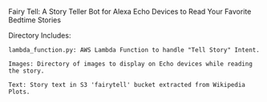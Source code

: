 
Fairy Tell: A Story Teller Bot for Alexa Echo Devices to Read Your Favorite Bedtime Stories

Directory Includes:

	lambda_function.py: AWS Lambda Function to handle "Tell Story" Intent.

	Images: Directory of images to display on Echo devices while reading the story.

	Text: Story text in S3 'fairytell' bucket extracted from Wikipedia Plots.
